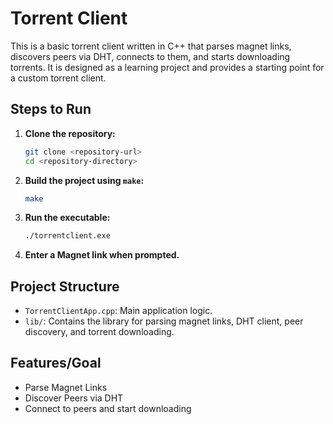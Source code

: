 
# Torrent Client

This is a basic torrent client written in C++ that parses magnet links, discovers peers via DHT, connects to them, and starts downloading torrents. It is designed as a learning project and provides a starting point for a custom torrent client.

## Steps to Run

1. **Clone the repository:**
   ```bash
   git clone <repository-url>
   cd <repository-directory>
   ```

2. **Build the project using `make`:**
   ```bash
   make
   ```

3. **Run the executable:**
   ```bash
   ./torrentclient.exe
   ```

4. **Enter a Magnet link when prompted.**

## Project Structure

- `TorrentClientApp.cpp`: Main application logic.
- `lib/`: Contains the library for parsing magnet links, DHT client, peer discovery, and torrent downloading.

## Features/Goal

- Parse Magnet Links
- Discover Peers via DHT
- Connect to peers and start downloading
